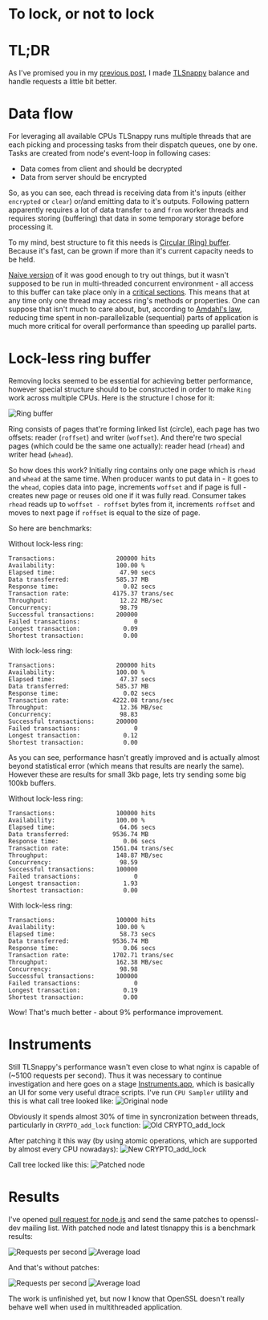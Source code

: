 # To lock, or not to lock

TL;DR
=====

As I've promised you in my [previous post][0], I made [TLSnappy][9] balance and
handle requests a little bit better.

Data flow
=========

For leveraging all available CPUs TLSnappy runs multiple threads that are each
picking and processing tasks from their dispatch queues, one by one. Tasks are
created from node's event-loop in following cases:

* Data comes from client and should be decrypted
* Data from server should be encrypted

So, as you can see, each thread is receiving data from it's inputs (either
`encrypted` or `clear`) or/and emitting data to it's outputs. Following
pattern apparently requires a lot of data transfer `to` and `from` worker
threads and requires storing (buffering) that data in some temporary storage
before processing it.

To my mind, best structure to fit this needs is [Circular (Ring) buffer][5].
Because it's fast, can be grown if more than it's current capacity needs to be
held.

[Naive version][4] of it was good enough to try out things, but it wasn't
supposed to be run in multi-threaded concurrent environment - all access to this
buffer can take place only in a [critical sections][7]. This means that at any
time only one thread may access ring's methods or properties. One can suppose
that isn't much to care about, but, according to [Amdahl's law][8], reducing
time spent in non-parallelizable (sequential) parts of application is much more
critical for overall performance than speeding up parallel parts.

Lock-less ring buffer
=====================

Removing locks seemed to be essential for achieving better performance, however
special structure should to be constructed in order to make `Ring` work across
multiple CPUs. Here is the structure I chose for it:

![Ring buffer][3]

Ring consists of pages that're forming linked list (circle), each page has two
offsets: reader (`roffset`) and writer (`woffset`). And there're two special
pages (which could be the same one actually): reader head (`rhead`) and writer
head (`whead`).

So how does this work? Initially ring contains only one page which is `rhead`
and `whead` at the same time. When producer wants to put data in - it goes to
the `whead`, copies data into page, increments `woffset` and if page is full -
creates new page or reuses old one if it was fully read. Consumer takes `rhead`
reads up to `woffset - roffset` bytes from it, increments `roffset` and moves to
next page if `roffset` is equal to the size of page.

So here are benchmarks:

Without lock-less ring:
```
Transactions:                 200000 hits
Availability:                 100.00 %
Elapsed time:                  47.90 secs
Data transferred:             585.37 MB
Response time:                  0.02 secs
Transaction rate:            4175.37 trans/sec
Throughput:                    12.22 MB/sec
Concurrency:                   98.79
Successful transactions:      200000
Failed transactions:               0
Longest transaction:            0.09
Shortest transaction:           0.00
```

With lock-less ring:

```
Transactions:                 200000 hits
Availability:                 100.00 %
Elapsed time:                  47.37 secs
Data transferred:             585.37 MB
Response time:                  0.02 secs
Transaction rate:            4222.08 trans/sec
Throughput:                    12.36 MB/sec
Concurrency:                   98.83
Successful transactions:      200000
Failed transactions:               0
Longest transaction:            0.12
Shortest transaction:           0.00
```

As you can see, performance hasn't greatly improved and is actually almost
beyond statistical error (which means that results are nearly the same). However
these are results for small 3kb page, lets try sending some big 100kb buffers.

Without lock-less ring:
```
Transactions:                 100000 hits
Availability:                 100.00 %
Elapsed time:                  64.06 secs
Data transferred:            9536.74 MB
Response time:                  0.06 secs
Transaction rate:            1561.04 trans/sec
Throughput:                   148.87 MB/sec
Concurrency:                   98.59
Successful transactions:      100000
Failed transactions:               0
Longest transaction:            1.93
Shortest transaction:           0.00
```

With lock-less ring:
```
Transactions:                 100000 hits
Availability:                 100.00 %
Elapsed time:                  58.73 secs
Data transferred:            9536.74 MB
Response time:                  0.06 secs
Transaction rate:            1702.71 trans/sec
Throughput:                   162.38 MB/sec
Concurrency:                   98.98
Successful transactions:      100000
Failed transactions:               0
Longest transaction:            0.19
Shortest transaction:           0.00
```

Wow! That's much better - about 9% performance improvement.

Instruments
===========

Still TLSnappy's performance wasn't even close to what nginx is capable of
(~5100 requests per second). Thus it was necessary to continue investigation and
here goes on a stage [Instruments.app][10], which is basically an UI for some
very useful dtrace scripts. I've run `CPU Sampler` utility and this is what
call tree looked like:
![Original node][1]

Obviously it spends almost 30% of time in syncronization between threads,
particularly in `CRYPTO_add_lock` function:
![Old CRYPTO_add_lock][11]

After patching it this way (by using atomic operations, which are supported by
almost every CPU nowadays):
![New CRYPTO_add_lock][12]

Call tree locked like this:
![Patched node][2]

Results
=======

I've opened [pull request for node.js][13] and send the same patches to
openssl-dev mailing list. With patched node and latest tlsnappy this is a
benchmark results:

![Requests per second][14]
![Average load][15]

And that's without patches:

![Requests per second][16]
![Average load][17]

The work is unfinished yet, but now I know that OpenSSL doesn't really behave
well when used in multithreaded application.

[0]: http://blog.indutny.comtlsnappy/0.benchmarking-tls
[1]: https://raw.github.com/indutny/tlsnappy/master/benchmark/original-node.png
[2]: https://raw.github.com/indutny/tlsnappy/master/benchmark/patched-node.png
[3]: https://raw.github.com/indutny/tlsnappy/master/benchmark/ring.png
[4]: https://github.com/indutny/tlsnappy/blob/old-ring/src/ring.h
[5]: http://en.wikipedia.org/wiki/Circular_buffer
[6]: https://github.com/indutny/tlsnappy/blob/old-ring/src/tlsnappy.cc#L430-433
[7]: http://en.wikipedia.org/wiki/Critical_section
[8]: http://en.wikipedia.org/wiki/Amdahl's_law
[9]: https://github.com/indutny/tlsnappy
[10]: https://developer.apple.com/library/mac/#documentation/DeveloperTools/Conceptual/InstrumentsUserGuide/Introduction/Introduction.html
[11]: https://raw.github.com/indutny/tlsnappy/master/benchmark/old-crypto-add-lock.png
[12]: https://raw.github.com/indutny/tlsnappy/master/benchmark/new-crypto-add-lock.png
[13]: https://github.com/joyent/node/pull/4105
[14]: https://raw.github.com/indutny/tlsnappy/master/benchmark/tlsnappy-rps-2.png
[15]: https://raw.github.com/indutny/tlsnappy/master/benchmark/tlsnappy-load-2.png
[16]: https://raw.github.com/indutny/tlsnappy/master/benchmark/tlsnappy-rps-siege.png
[17]: https://raw.github.com/indutny/tlsnappy/master/benchmark/tlsnappy-load-siege.png
